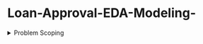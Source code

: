 # Loan-Approval-EDA-Modeling-

<details><summary>Problem Scoping</summary>
<p>


The loan approval prediction can be used by banks or other financial institutions to help them make more accurate and efficient loan approval decisions. It can also be used by individuals who are seeking loans to understand their chances of approval and what factors are considered in the decision-making process.

The loan approval prediction it's important because it can improve the loan approval process by making it more efficient, reducing the time and resources required for manual underwriting, and providing more accurate and consistent decisions. It can also reduce bias and discrimination by using objective data-driven models to make decisions.

The social impact of The loan approval prediction that can help increase financial inclusion by enabling more people to access loans and credit, particularly those who may have been overlooked or discriminated against in the past. It can also help reduce economic inequality by providing fairer access to credit.

There are several ethical considerations to keep in mind when developing a loan approval prediction. One is the potential for bias and discrimination in the data and models used, which could lead to unfair treatment of certain groups of people. It's important to ensure that the data used is representative of the population and that the models are designed to minimize bias. Another consideration is transparency and accountability - individuals should be able to understand why they were approved or denied for a loan, and there should be a mechanism for challenging decisions if they are deemed unfair or discriminatory. Finally, privacy is also a concern, as loan application data may contain sensitive personal information that needs to be protected.


How to convert loan approval prediction problem statement to AI problem statement ? 
To convert the loan approval prediction problem statement to an AI problem statement, we need to define the task as a machine learning problem that uses historical data to predict whether a new loan application should be approved or denied.

Here are some steps you can follow to convert the problem statement:

1. Collect historical loan data: The first step is to collect data on past loan applications, including information on the applicant's credit history, income, debt-to-income ratio, loan amount, loan purpose, and whether the loan was approved or denied.

2. Define the problem statement: The loan approval prediction problem statement can be defined as a binary classification task, where the goal is to predict whether a new loan application will be approved or denied based on the input features.

3. Feature engineering: Next, we need to preprocess and engineer the input features to prepare them for machine learning algorithms. This may involve data cleaning, feature scaling, encoding categorical variables, and handling missing data.

4. Select a machine learning algorithm: We can then select an appropriate machine learning algorithm that is suitable for the loan approval prediction problem, such as logistic regression, decision trees, or neural networks.

5. Train the model: We can use the historical loan data to train the machine learning model, using techniques such as cross-validation to evaluate its performance.

6. Evaluate the model: Once the model is trained, we can evaluate its performance on a test set of loan applications that were not used for training. This can involve metrics such as accuracy, precision, recall, and F1 score.

7. Deploy the model: Finally, we can deploy the trained model in a production environment, where it can be used to make predictions on new loan applications in real-time. We may also need to monitor the model's performance over time and update it as new data becomes available.


What should I use ? Supervised Learning or Unsuperveised Learning?

For loan approval prediction, we should use supervised learning, because we have a clear target variable (approval or denial) and labeled data, so supervised learning is the appropriate approach. You can use techniques such as Random Forest Classifier, Decision Trees, K- Nearest Neighbours Classifiers, Linear SVM (Support Vector Machines) Classifier, or Logistic Regression to build a predictive model that can accurately classify loan applications as approved or denied based on their input features.

<details><summary>Data Acquistion</summary>
<p>

``` python

#Read CSV data
data = pd.read_csv("/content/drive/MyDrive/Colab Notebooks/Projects/(Loan Prediction).csv")
#preview data
data.head()

```

Features:

Gender: Male/Female (Basic Information)

Married: Yes/No (This is noted to check the dependecy as well as the liabilities of the candidate.)

Dependents: no.of dependents (This is again recorded to check the liabilities of the candidate.)

Education: graduate/Not graduate (This helps the lender understand the loan repayment capacity of the candidate.)

Self Employment: Yes/No (This keeps a check on the flow of income of the borrower)

Co-appliant income:number (This helps to understand the loan repayment capacity of the borrower.)

Loan Amount: number (This helps the lender understand the feasibility of the repayment of the borrower.)

Loan Amount term: number (Helps the lender to calculate the the total interest with the principal amount.)

Property Area: Uraban/Rural/Semi-Urban (Helps the lender understand the standard of living of the borrower.)

Loan Status: Yes/No (This is the final decision made by the lender)
## Data Exlploration
Over here we are trying to find the missing data from our dataset.
Missing data could be for many reasons like :

1.Test design

2.failure in observation

3.failure to record observation

Correcting Missing data is very crucial because:

1.It can affect the decisions of the ML models, which can reduce the accuracy of the model.

2.It makes the model baised to the one class,where all the datapoints are present.This also leads to inaccuracy which cannot be recorded.

It is always better to check the number of missing data:

1.If the missing data is more in number, then the possible solution is to impute the missing places by taking the mean of the row/column.

2.If the missing data is less in number , then the missing row can be deleted.

``` python
#Preview data information
data.info()
#Check missing values
data.isnull().sum()
```

After figuring out the missing values of all the feature/columns we can now impute or detele the missing values.
Criteria for imputing data:

1. If the feature is categorical in nature (e.g Temperature can be hot,humid,cold) we can impute it with the most occuring category.

2. If the feautue is numerical in nature (e.g Height of the person) we can impute the missing row by taking the mean or median of the enitre feature.

Caution before deleting the missing data/rows:
We should only delete the missing data when the number of missing rows are less in number. Deleting rows can solve missing data problem, but it is also loss of data when it comes to other features in that row.

## Final Adjustments to Data

Based on my assessment of the missing values in the dataset, I'll make the following changes to the data:

If "Gender" is missing for a given row, I'll impute with Male (most common answer).
If "Married" is missing for a given row, I'll impute with yes (most common answer).
If "Dependents" is missing for a given row, I'll impute with 0 (most common answer).
If "Self_Employed" is missing for a given row, I'll impute with no (most common answer).
If "LoanAmount" is missing for a given row, I'll impute with mean of data.
If "Loan_Amount_Term" is missing for a given row, I'll impute with 360 (most common answer).
If "Credit_History" is missing for a given row, I'll impute with 1.0 (most common answer).

``` python
train_data = data.copy()
train_data['Gender'].fillna(train_data['Gender'].value_counts().idxmax(), inplace=True)
train_data['Married'].fillna(train_data['Married'].value_counts().idxmax(), inplace=True)
train_data['Dependents'].fillna(train_data['Dependents'].value_counts().idxmax(), inplace=True)
train_data['Self_Employed'].fillna(train_data['Self_Employed'].value_counts().idxmax(), inplace=True)
train_data["LoanAmount"].fillna(train_data["LoanAmount"].mean(skipna=True), inplace=True)
train_data['Loan_Amount_Term'].fillna(train_data['Loan_Amount_Term'].value_counts().idxmax(), inplace=True)
train_data['Credit_History'].fillna(train_data['Credit_History'].value_counts().idxmax(), inplace=True)
```

Converting categorical data into numerical data.

In the following cell , we will be converting categorical data to numerical data, as ML models can only take in numbers and perform operations on them. Any data irrespective of the form(picture,text) has to be converted to numerial form before training the machine learning model on it.
For example the feature 'gender' has two categories 'Male' and 'Female' which is being converted to 1 and 0 respectively.
The feature 'Property Area' has three categories 'Semi-Urban', 'Urban' and 'Rural' which is being converted to 0,1 and 2 respectively.

``` python
#Convert some object data type to int64
gender_stat = {"Female": 0, "Male": 1}
yes_no_stat = {'No' : 0,'Yes' : 1}
dependents_stat = {'0':0,'1':1,'2':2,'3+':3}
education_stat = {'Not Graduate' : 0, 'Graduate' : 1}
property_stat = {'Semiurban' : 0, 'Urban' : 1,'Rural' : 2}
Y_N_stat = {'N' : 0,'Y' : 1}

train_data['Gender'] = train_data['Gender'].replace(gender_stat)
train_data['Married'] = train_data['Married'].replace(yes_no_stat)
train_data['Dependents'] = train_data['Dependents'].replace(dependents_stat)
train_data['Education'] = train_data['Education'].replace(education_stat)
train_data['Self_Employed'] = train_data['Self_Employed'].replace(yes_no_stat)
train_data['Property_Area'] = train_data['Property_Area'].replace(property_stat)
train_data['Loan_Status'] = train_data['Loan_Status'].replace(Y_N_stat)
``` 

## Modeling

Handling Data Imbalance with SMOTE and splitting the data.
In the following cell we will balance the data using Oversampling technique - SMOTE and Split the data to test and train data.

``` python
# Split the Data into the train and test sets.
x = train_data.drop(['Loan_Status','Loan_ID'],axis=1)   # Data consisting of other features 
y = train_data['Loan_Status'] # Data containing the Loan_Status variable
# Oversampling technique- SMOTE
sm = SMOTE(random_state=42)
x_res, y_res = sm.fit_resample(x, y)

# Split the Data into the train and test sets such that test set has 30% of the values.
x_train, x_test, y_train, y_test = train_test_split(x, y, test_size = 0.30)
print(x_train.shape, x_test.shape, y_train.shape, y_test.shape)
``` 

Now I will start build and evaluate the models.

1. Random Forest Classifier
``` python
# Build the Random Forest Classifier prediction model.
rf_clf = RandomForestClassifier(n_jobs = -1, n_estimators = 100)
rf_clf.fit(x_train,y_train)
#Evaluation of Random Forest Classifier 
rf_y_pred = rf_clf.predict(x_test)
print("Confusion Matrix")
print(confusion_matrix(y_test, rf_y_pred))
print("*"*100)
print("Classification report")
print(classification_report(y_test, rf_y_pred))
```

2. Decision Tree Classifier
``` python
# Build the Decision Tree Classifier prediction model.
clf = DecisionTreeClassifier(random_state=0)
clf.fit(x_train,y_train)
# Evaluation of Decision Tree Classifier
y_pred = clf.predict(x_test)
print("Confusion Matrix")
print(confusion_matrix(y_test, y_pred))
print("*"*100)
print("Classification report")
print(classification_report(y_test, y_pred))
```
3. K- Nearest Neighbours Classifier
``` python
# Build the K- Nearest Neighbours Classifier prediction model.
knn_clf = KNeighborsClassifier()
knn_clf.fit(x_train,y_train)
# Evaluation of K- Nearest Neighbours Classifier
knn_y_pred = knn_clf.predict(x_test)
print("Confusion Matrix")
print(confusion_matrix(y_test, knn_y_pred))
print("*"*100)
print("Classification report")
print(classification_report(y_test, knn_y_pred))
``` 
4. Linear SVM Classifier
``` python
# Build the Linear SVM Classifier prediction model.
svm_clf  =  svm.LinearSVC(max_iter=5000)
svm_clf.fit(x_train,y_train)
# Evaluation of Linear SVM Classifier
svm_y_pred = svm_clf.predict(x_test)
print("Confusion Matrix")
print(confusion_matrix(y_test, svm_y_pred))
print("*"*100)
print("Classification report")
print(classification_report(y_test, svm_y_pred))
``` 
5. Logistic Regression
``` python
# Build the Logistic Regression model.
log_reg = LogisticRegression(n_jobs = -1)
log_reg.fit(x_train, y_train)
log_reg.score(x_train, y_train)
# Evaluation of Logistic Regression model
y_pred = log_reg.predict(x_test)
print("Confusion Matrix")
print(confusion_matrix(y_test, y_pred))
print("*"*100)
print("Classification report")
print(classification_report(y_test, y_pred))
``` 
